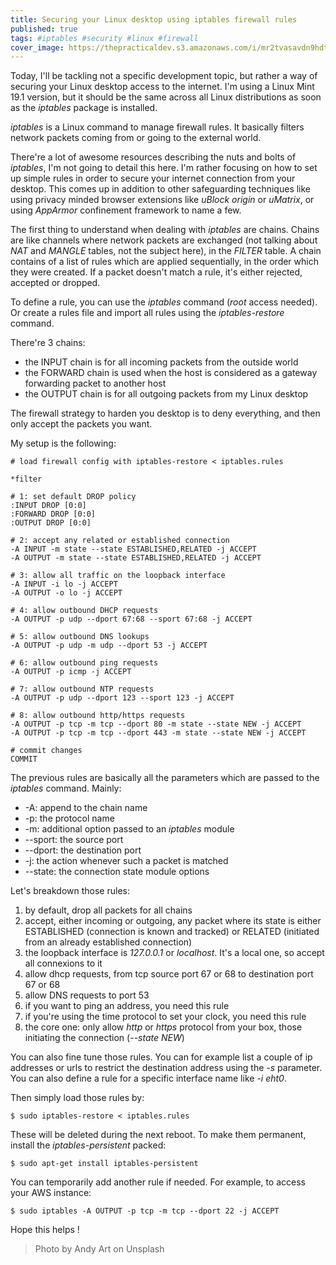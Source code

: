 ```yaml
---
title: Securing your Linux desktop using iptables firewall rules
published: true
tags: #iptables #security #linux #firewall
cover_image: https://thepracticaldev.s3.amazonaws.com/i/mr2tvasavdn9hdtq0nk3.jpg
---
```


Today, I'll be tackling not a specific development topic, but rather a way of securing your Linux desktop access to the internet. I'm using a Linux Mint 19.1 version, but it should be the same across all Linux distributions as soon as the *iptables* package is installed.

*iptables* is a Linux command to manage firewall rules. It basically filters network packets coming from or going to the external world.

There're a lot of awesome resources describing the nuts and bolts of *iptables*, I'm not going to detail this here. I'm rather focusing on how to set up simple rules in order to secure your internet connection from your desktop. This comes up in addition to other safeguarding techniques like using privacy minded browser extensions like *uBlock origin* or *uMatrix*, or using *AppArmor* confinement framework to name a few.

The first thing to understand when dealing with *iptables* are chains. Chains are like channels where network packets are exchanged (not talking about *NAT* and *MANGLE* tables, not the subject here), in the *FILTER* table. A chain contains of a list of rules which are applied sequentially, in the order which they were created. If a packet doesn't match a rule, it's either rejected, accepted or dropped. 

To define a rule, you can use the *iptables* command (*root* access needed). Or create a rules file and import all rules using the *iptables-restore* command.

There're 3 chains:

* the INPUT chain is for all incoming packets from the outside world
* the FORWARD chain is used when the host is considered as a gateway forwarding packet to another host
* the OUTPUT chain is for all outgoing packets from my Linux desktop

The firewall strategy to harden you desktop is to deny everything, and then only accept the packets you want.

My setup is the following:

```
# load firewall config with iptables-restore < iptables.rules

*filter

# 1: set default DROP policy
:INPUT DROP [0:0]
:FORWARD DROP [0:0]
:OUTPUT DROP [0:0]

# 2: accept any related or established connection
-A INPUT -m state --state ESTABLISHED,RELATED -j ACCEPT
-A OUTPUT -m state --state ESTABLISHED,RELATED -j ACCEPT

# 3: allow all traffic on the loopback interface
-A INPUT -i lo -j ACCEPT
-A OUTPUT -o lo -j ACCEPT

# 4: allow outbound DHCP requests
-A OUTPUT -p udp --dport 67:68 --sport 67:68 -j ACCEPT

# 5: allow outbound DNS lookups
-A OUTPUT -p udp -m udp --dport 53 -j ACCEPT

# 6: allow outbound ping requests
-A OUTPUT -p icmp -j ACCEPT

# 7: allow outbound NTP requests
-A OUTPUT -p udp --dport 123 --sport 123 -j ACCEPT

# 8: allow outbound http/https requests
-A OUTPUT -p tcp -m tcp --dport 80 -m state --state NEW -j ACCEPT
-A OUTPUT -p tcp -m tcp --dport 443 -m state --state NEW -j ACCEPT

# commit changes
COMMIT
```

The previous rules are basically all the parameters which are passed to the *iptables* command. Mainly:

* -A: append to the chain name
* -p: the protocol name
* -m: additional option passed to an *iptables* module
* --sport: the source port
* --dport: the destination port
* -j: the action whenever such a packet is matched
* --state: the connection state module options

Let's breakdown those rules:

1. by default, drop all packets for all chains
1. accept, either incoming or outgoing, any packet where its state is either ESTABLISHED (connection is known and tracked) or RELATED (initiated from an already established connection)
1. the loopback interface is _127.0.0.1_ or *localhost*. It's a local one, so accept all connexions to it
1. allow dhcp requests, from tcp source port 67 or 68 to destination port 67 or 68
1. allow DNS requests to port 53
1. if you want to ping an address, you need this rule
1. if you're using the time protocol to set your clock, you need this rule
1. the core one: only allow *http* or *https* protocol from your box, those initiating the connection (*--state NEW*)


You can also fine tune those rules. You can for example list a couple of ip addresses or urls to restrict the destination address using the *-s* parameter. You can also define a rule for a specific interface name like *-i eht0*.

Then simply load those rules by:

```console
$ sudo iptables-restore < iptables.rules
```

These will be deleted during the next reboot. To make them permanent, install the *iptables-persistent* packed:

```
$ sudo apt-get install iptables-persistent
```

You can temporarily add another rule if needed. For example, to access your AWS instance:

```console
$ sudo iptables -A OUTPUT -p tcp -m tcp --dport 22 -j ACCEPT
```

Hope this helps !

> Photo by Andy Art on Unsplash